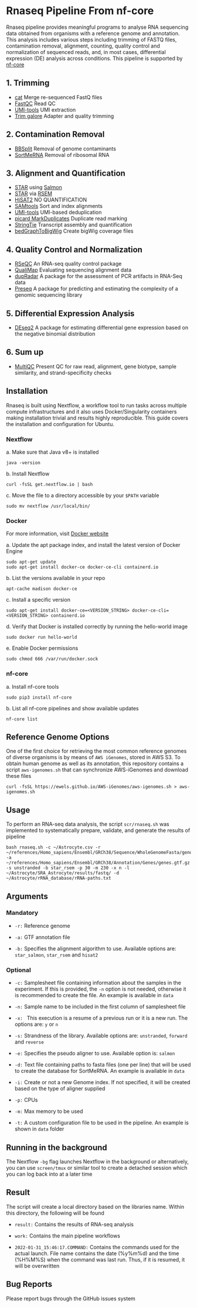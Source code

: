 # **Rnaseq Pipeline From nf-core**

Rnaseq pipeline provides meaningful programs to analyse RNA sequencing data obtained from organisms with a reference genome and annotation. This analysis includes various steps including trimming of FASTQ files, contamination removal, alignment, counting, quality control and normalization of sequenced reads, and, in most cases, differential expression (DE) analysis across conditions. This pipeline is supported by [nf-core](https://nf-co.re/rnaseq)


## **1.  Trimming**
-	[cat](http://www.linfo.org/cat.html) Merge re-sequenced FastQ files
-	[FastQC](https://www.bioinformatics.babraham.ac.uk/projects/fastqc/) Read QC
-	[UMI-tools](https://github.com/CGATOxford/UMI-tools) UMI extraction
-	[Trim galore](https://www.bioinformatics.babraham.ac.uk/projects/trim_galore/) Adapter and quality trimming


## **2.  Contamination Removal**

-	[BBSplit](http://seqanswers.com/forums/showthread.php?t=41288) Removal of genome contaminants
-	[SortMeRNA](https://github.com/biocore/sortmerna) Removal of ribosomal RNA


## **3.  Alignment and Quantification**

-	[STAR](https://github.com/alexdobin/STAR) using [Salmon](https://combine-lab.github.io/salmon/)
-	[STAR](https://github.com/alexdobin/STAR) via [RSEM](https://github.com/deweylab/RSEM)
-	[HiSAT2](https://daehwankimlab.github.io/hisat2/) NO QUANTIFICATION
-	[SAMtools](https://sourceforge.net/projects/samtools/files/samtools/) Sort and index alignments
-	[UMI-tools](https://github.com/CGATOxford/UMI-tools) UMI-based deduplication
-	[picard MarkDuplicates](https://broadinstitute.github.io/picard/) Duplicate read marking
-	[StringTie](https://ccb.jhu.edu/software/stringtie/) Transcript assembly and quantification
-	[bedGraphToBigWig](http://hgdownload.soe.ucsc.edu/admin/exe/) Create bigWig coverage files


## **4.  Quality Control and Normalization**

-	[RSeQC](http://rseqc.sourceforge.net/) An RNA-seq quality control package
-	[QualiMap](http://qualimap.conesalab.org/) Evaluating sequencing alignment data
-	[dupRadar](https://bioconductor.org/packages/release/bioc/html/dupRadar.html) A package for the assessment of PCR artifacts in RNA-Seq data
-	[Preseq](http://smithlabresearch.org/software/preseq/) A package for predicting and estimating the complexity of a genomic sequencing library


## **5.  Differential Expression Analysis**

-	[DEseq2](https://bioconductor.org/packages/release/bioc/html/DESeq2.html) A package for estimating differential gene expression based on the negative binomial distribution


## **6.  Sum up**

-	[MultiQC](https://multiqc.info/) Present QC for raw read, alignment, gene biotype, sample similarity, and strand-specificity checks



## **Installation**

Rnaseq is built using Nextflow, a workflow tool to run tasks across multiple compute infrastructures and it also uses Docker/Singularity containers making installation trivial and results highly reproducible. This guide covers the installation and configuration for Ubuntu.


### **Nextflow**

a. Make sure that Java v8+ is installed

```
java -version
```

b. Install Nextflow

```
curl -fsSL get.nextflow.io | bash
```

c. Move the file to a directory accessible by your `$PATH` variable

```
sudo mv nextflow /usr/local/bin/
```

### **Docker**

For more information, visit [Docker website](https://docs.docker.com/)

a. Update the apt package index, and install the latest version of Docker Engine

```
sudo apt-get update
sudo apt-get install docker-ce docker-ce-cli containerd.io
```

b. List the versions available in your repo

```
apt-cache madison docker-ce
```

c. Install a specific version

```
sudo apt-get install docker-ce=<VERSION_STRING> docker-ce-cli=<VERSION_STRING> containerd.io
```

d. Verify that Docker is installed correctly by running the hello-world image

```
sudo docker run hello-world
```

e. Enable Docker permissions

```
sudo chmod 666 /var/run/docker.sock
```


### **nf-core**

a. Install nf-core tools

```
sudo pip3 install nf-core
```

b. List all nf-core pipelines and show available updates

```
nf-core list
```


## **Reference Genome Options**

One of the first choice for retrieving the most common reference genomes of diverse organisms is by means of `AWS iGenomes`, stored in AWS S3. To obtain human genome as well as its annotation, this repository contains a script `aws-igenomes.sh` that can synchronize AWS-iGenomes and download these files

```
curl -fsSL https://ewels.github.io/AWS-iGenomes/aws-igenomes.sh > aws-igenomes.sh
```


## **Usage**

To perform an RNA-seq data analysis, the script `scr/rnaseq.sh` was implemented to systematically prepare, validate, and generate the results of pipeline

```
bash rnaseq.sh -c ~/Astrocyte.csv -r ~/references/Homo_sapiens/Ensembl/GRCh38/Sequence/WholeGenomeFasta/genome.fa -a ~/references/Homo_sapiens/Ensembl/GRCh38/Annotation/Genes/genes.gtf.gz -s unstranded -b star_rsem -p 30 -m 230 -x n -l ~/Astrocyte/SRA_Astrocyte/results/fastq/ -d ~/Astrocyte/rRNA_database/rRNA-paths.txt
```


## **Arguments**


### **Mandatory**


-	`-r:` Reference genome

-	`-a:` GTF annotation file

-	`-b:` Specifies the alignment algorithm to use. Available options are: `star_salmon`, `star_rsem` and `hisat2`


### **Optional**


-	`-c:` Samplesheet file containing information about the samples in the experiment. If this is provided, the `-n` option is not needed, otherwise it is recommended to create the file. An example is available in `data`

-	`-n:`  Sample name to be included in the first column of samplesheet file

-	`-x: ` This execution is a resume of a previous run or it is a new run. The options are: `y` or `n`

-	`-s:` Strandness of the library. Available options are: `unstranded`, `forward` and `reverse`

-	`-e:` Specifies the pseudo aligner to use. Available option is: `salmon`

-	`-d:` Text file containing paths to fasta files (one per line) that will be used to create the database for SortMeRNA. An example is available in `data`

-	`-i:` Create or not a new Genome index. If not specified, it will be created based on the type of aligner supplied

-	`-p:` CPUs

-	`-m:` Max memory to be used

- `-t:` A custom configuration file to be used in the pipeline. An example is shown in `data` folder



## **Running in the background**


The Nextflow `-bg` flag launches Nextflow in the background or alternatively, you can use `screen/tmux` or similar tool to create a detached session which you can log back into at a later time



## **Result**

The script will create a local directory based on the libraries name. Within this directory, the following will be found

-	`result:` Contains the results of RNA-seq analysis

-	`work:` Contains the main pipeline workflows

-	`2022-01-31_15:46:17.COMMAND:` Contains the commands used for the actual launch. File name contains the date (%y%m%d) and the time (%H%M%S) when the command was last run. Thus, if it is resumed, it will be overwritten



## **Bug Reports**

Please report bugs through the GitHub issues system
